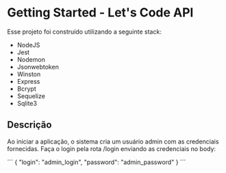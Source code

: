 # Getting Started - Let's Code API

Esse projeto foi construído utilizando a seguinte stack:
- NodeJS
- Jest
- Nodemon
- Jsonwebtoken
- Winston
- Express
- Bcrypt
- Sequelize
- Sqlite3

## Descrição
Ao iniciar a aplicação, o sistema cria um usuário admin com as credenciais fornecidas.
Faça o login pela rota /login enviando as credenciais no body:

´´´
{
    "login": "admin_login",
    "password": "admin_password"
}
´´´
